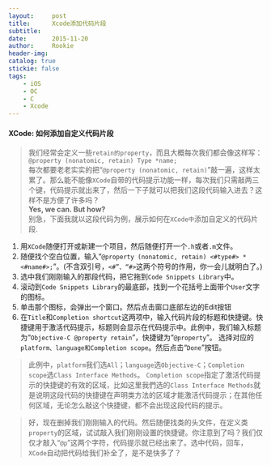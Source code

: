 ```yaml
---
layout:     post
title:      Xcode添加代码片段
subtitle:   
date:       2015-11-20
author:     Rookie
header-img: 
catalog: true
stickie: false
tags:
    - iOS
    - OC
    - C
    - Xcode
---
```


#### XCode: 如何添加自定义代码片段

>我们经常会定义一些`retain的property`，而且大概每次我们都会像这样写：    
`@property (nonatomic, retain) Type *name;`  
每次都要老老实实的把“`@property (nonatomic, retain)`”敲一遍，这样太累了。那么能不能像`XCode`自带的代码提示功能一样，每次我们只需敲两三个键，代码提示就出来了，然后一下子就可以把我们这段代码输入进去？这样不是方便了许多吗？  
**Yes, we can. But how?**   
别急，下面我就以这段代码为例，展示如何在`XCode中`添加自定义的代码片段.
1. 用`XCode`随便打开或新建一个项目，然后随便打开一个`.h`或者`.m`文件。  
2. 随便找个空白位置，输入“`@property (nonatomic, retain) <#type#> *<#name#>;`”。(不含双引号，`<#”、“#>`这两个符号的作用，你一会儿就明白了。)  
3. 选中我们刚刚输入的那段代码，把它拖到`Code Snippets Library`中。  
4. 滚动到`Code Snippets Library`的最底部，找到一个花括号上面带个`User`文字的图标。  
5. 单击那个图标，会弹出一个窗口。然后点击窗口底部左边的Edit按钮
6. 在`Title`和`Completion shortcut`这两项中，输入代码片段的标题和快捷键。快捷键用于激活代码提示，标题则会显示在代码提示中。此例中，我们输入标题为“`Objective-C @property retain`”，快捷键为“`@property`”。
选择对应的`platform、language和Completion scope`。然后点击“`Done`”按钮。

>此例中，`platform`我们选`All`；`language`选`Objective-C`；`Completion scope`选`Class Interface Methods`。
`Completion scope`指定了激活代码提示的快捷键的有效的区域，比如这里我們选的`Class Interface Methods`就是说明这段代码的快捷键在声明类方法的区域才能激活代码提示；在其他任何区域，无论怎么敲这个快捷键，都不会出现这段代码的提示。

>好，现在删掉我们刚刚输入的代码。然后随便找类的头文件，在定义类`property`的区域，试试敲入我们刚刚设置的快捷键。你注意到了吗？我们仅仅才敲入“`@p`”这两个字符，代码提示就已经出来了。选中代码，回车，`XCode`自动把代码给我们补全了，是不是快多了？






